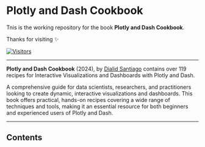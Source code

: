 # Plotly and Dash Cookbook

Tnis is the working repository for the book **Plotly and Dash Cookbook**.

Thanks for visiting ✨

[![Visitors](https://api.visitorbadge.io/api/visitors?path=https%3A%2F%2Fquantgirluk.github.io%2FPlotly-Dash-Cookbook%2Fintro.html&countColor=%23ba68c8)](https://visitorbadge.io/status?path=https%3A%2F%2Fquantgirluk.github.io%2FPlotly-Dash-Cookbook-Preview%2Fintro.html)

---

**Plotly and Dash Cookbook** (2024), by [Dialid Santiago](https://www.linkedin.com/in/dialidsantiago/) contains over 119 recipes for Interactive Visualizations and Dashboards with Plotly and Dash.

A comprehensive guide for data scientists, researchers, and practitioners looking to create dynamic, interactive visualizations and dashboards. This book offers practical, hands-on recipes covering a wide range of techniques and tools, making it an essential resource for both beginners and experienced users of Plotly and Dash.

---

## Contents

```{tableofcontents}
```
